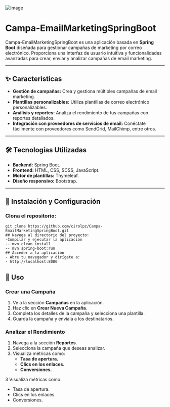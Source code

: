 ![image](https://github.com/user-attachments/assets/6f50f60b-348c-4248-8d8f-56e9dc45b2fe)
# Campa-EmailMarketingSpringBoot

Campa-EmailMarketingSpringBoot es una aplicación basada en **Spring Boot** diseñada para gestionar campañas de marketing por correo electrónico. Proporciona una interfaz de usuario intuitiva y funcionalidades avanzadas para crear, enviar y analizar campañas de email marketing.

---

## ✨ **Características**

- **Gestión de campañas:** Crea y gestiona múltiples campañas de email marketing.
- **Plantillas personalizables:** Utiliza plantillas de correo electrónico personalizables.
- **Análisis y reportes:** Analiza el rendimiento de tus campañas con reportes detallados.
- **Integración con proveedores de servicios de email:** Conéctate fácilmente con proveedores como SendGrid, MailChimp, entre otros.

---

## 🛠️ **Tecnologías Utilizadas**

- **Backend:** Spring Boot.
- **Frontend:** HTML, CSS, SCSS, JavaScript.
- **Motor de plantillas:** Thymeleaf.
- **Diseño responsivo:** Bootstrap.

---

## 🚀 **Instalación y Configuración**

### Clona el repositorio:
```
git clone https://github.com/cirolpz/Campa-EmailMarketingSpringBoot.git
## Navega al directorio del proyecto:
-Compilar y ejecutar la aplicación
-- mvn clean install
-- mvn spring-boot:run
## Acceder a la aplicación
- Abre tu navegador y dirígete a:
- http://localhost:8080
```

## 📖 Uso

### Crear una Campaña

1. Ve a la sección **Campañas** en la aplicación.  
2. Haz clic en **Crear Nueva Campaña**.  
3. Completa los detalles de la campaña y selecciona una plantilla.  
4. Guarda la campaña y envíala a los destinatarios.  

### Analizar el Rendimiento

1. Navega a la sección **Reportes**.  
2. Selecciona la campaña que deseas analizar.  
3. Visualiza métricas como:  
   - **Tasa de apertura.**  
   - **Clics en los enlaces.**  
   - **Conversiones.**

3 Visualiza métricas como:
- Tasa de apertura.
- Clics en los enlaces.
- Conversiones.

